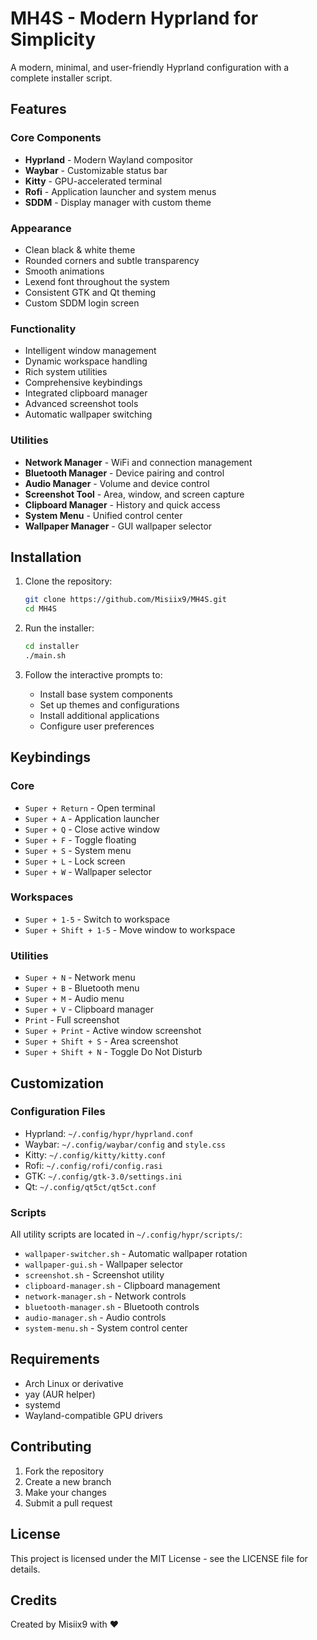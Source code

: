 # MH4S - Modern Hyprland for Simplicity

A modern, minimal, and user-friendly Hyprland configuration with a complete installer script.

## Features

### Core Components
- **Hyprland** - Modern Wayland compositor
- **Waybar** - Customizable status bar
- **Kitty** - GPU-accelerated terminal
- **Rofi** - Application launcher and system menus
- **SDDM** - Display manager with custom theme

### Appearance
- Clean black & white theme
- Rounded corners and subtle transparency
- Smooth animations
- Lexend font throughout the system
- Consistent GTK and Qt theming
- Custom SDDM login screen

### Functionality
- Intelligent window management
- Dynamic workspace handling
- Rich system utilities
- Comprehensive keybindings
- Integrated clipboard manager
- Advanced screenshot tools
- Automatic wallpaper switching

### Utilities
- **Network Manager** - WiFi and connection management
- **Bluetooth Manager** - Device pairing and control
- **Audio Manager** - Volume and device control
- **Screenshot Tool** - Area, window, and screen capture
- **Clipboard Manager** - History and quick access
- **System Menu** - Unified control center
- **Wallpaper Manager** - GUI wallpaper selector

## Installation

1. Clone the repository:
   ```bash
   git clone https://github.com/Misiix9/MH4S.git
   cd MH4S
   ```

2. Run the installer:
   ```bash
   cd installer
   ./main.sh
   ```

3. Follow the interactive prompts to:
   - Install base system components
   - Set up themes and configurations
   - Install additional applications
   - Configure user preferences

## Keybindings

### Core
- `Super + Return` - Open terminal
- `Super + A` - Application launcher
- `Super + Q` - Close active window
- `Super + F` - Toggle floating
- `Super + S` - System menu
- `Super + L` - Lock screen
- `Super + W` - Wallpaper selector

### Workspaces
- `Super + 1-5` - Switch to workspace
- `Super + Shift + 1-5` - Move window to workspace

### Utilities
- `Super + N` - Network menu
- `Super + B` - Bluetooth menu
- `Super + M` - Audio menu
- `Super + V` - Clipboard manager
- `Print` - Full screenshot
- `Super + Print` - Active window screenshot
- `Super + Shift + S` - Area screenshot
- `Super + Shift + N` - Toggle Do Not Disturb

## Customization

### Configuration Files
- Hyprland: `~/.config/hypr/hyprland.conf`
- Waybar: `~/.config/waybar/config` and `style.css`
- Kitty: `~/.config/kitty/kitty.conf`
- Rofi: `~/.config/rofi/config.rasi`
- GTK: `~/.config/gtk-3.0/settings.ini`
- Qt: `~/.config/qt5ct/qt5ct.conf`

### Scripts
All utility scripts are located in `~/.config/hypr/scripts/`:
- `wallpaper-switcher.sh` - Automatic wallpaper rotation
- `wallpaper-gui.sh` - Wallpaper selector
- `screenshot.sh` - Screenshot utility
- `clipboard-manager.sh` - Clipboard management
- `network-manager.sh` - Network controls
- `bluetooth-manager.sh` - Bluetooth controls
- `audio-manager.sh` - Audio controls
- `system-menu.sh` - System control center

## Requirements

- Arch Linux or derivative
- yay (AUR helper)
- systemd
- Wayland-compatible GPU drivers

## Contributing

1. Fork the repository
2. Create a new branch
3. Make your changes
4. Submit a pull request

## License

This project is licensed under the MIT License - see the LICENSE file for details.

## Credits

Created by Misiix9 with ♥️
